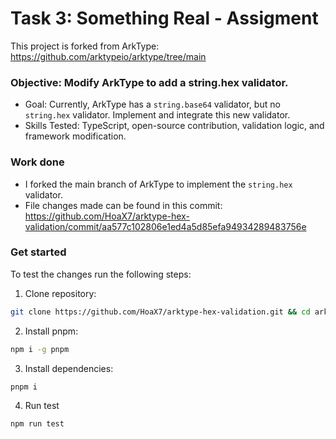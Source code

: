 # Task 3: Something Real - Assigment

This project is forked from ArkType: https://github.com/arktypeio/arktype/tree/main

### Objective: Modify ArkType to add a string.hex validator.
- Goal: Currently, ArkType has a `string.base64` validator, but no `string.hex` validator. Implement and integrate this new validator.
- Skills Tested: TypeScript, open-source contribution, validation logic, and framework modification.

### Work done
- I forked the main branch of ArkType to implement the `string.hex` validator.
- File changes made can be found in this commit: https://github.com/HoaX7/arktype-hex-validation/commit/aa577c102806e1ed4a5d85efa94934289483756e

### Get started
To test the changes run the following steps:

1. Clone repository:
```bash
git clone https://github.com/HoaX7/arktype-hex-validation.git && cd arktype-hex-validation
```

2. Install pnpm:
```bash
npm i -g pnpm
```

3. Install dependencies:
```bash
pnpm i
```

4. Run test
```bash
npm run test
```
